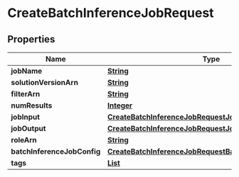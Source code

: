 

# CreateBatchInferenceJobRequest


## Properties

| Name | Type | Description | Notes |
|------------ | ------------- | ------------- | -------------|
|**jobName** | [**String**](String.md) |  |  |
|**solutionVersionArn** | [**String**](String.md) |  |  |
|**filterArn** | [**String**](String.md) |  |  [optional] |
|**numResults** | [**Integer**](Integer.md) |  |  [optional] |
|**jobInput** | [**CreateBatchInferenceJobRequestJobInput**](CreateBatchInferenceJobRequestJobInput.md) |  |  |
|**jobOutput** | [**CreateBatchInferenceJobRequestJobOutput**](CreateBatchInferenceJobRequestJobOutput.md) |  |  |
|**roleArn** | [**String**](String.md) |  |  |
|**batchInferenceJobConfig** | [**CreateBatchInferenceJobRequestBatchInferenceJobConfig**](CreateBatchInferenceJobRequestBatchInferenceJobConfig.md) |  |  [optional] |
|**tags** | [**List**](List.md) |  |  [optional] |



